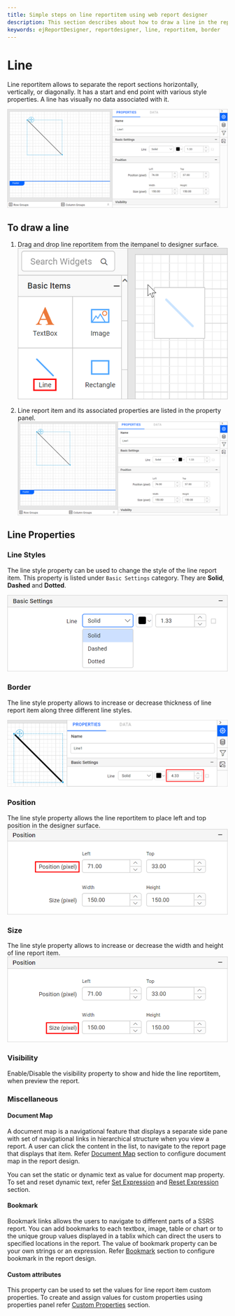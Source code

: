 ```yaml
---
title: Simple steps on line reportitem using web report designer
description: This section describes about how to draw a line in the report and its properties using the Bold Report Designer
keywords: ejReportDesigner, reportdesigner, line, reportitem, border
---
```


# Line

Line reportitem allows to separate the report sections  horizontally, vertically, or diagonally. It has a start and end point with various style properties. A line has visually no data associated with it.

![Line report item in design area](/static/assets/on-premise/images/report-designer/report-items/line/line-reportitem-designarea.png)

## To draw a line

1. Drag and drop line reportitem from the itempanel to designer surface.
![Drag and drop line report item in design area](/static/assets/on-premise/images/report-designer/report-items/line/drag-drop-line-reportitem.png)

2. Line report item and its associated properties are listed in the property panel.
![Line report item in design area](/static/assets/on-premise/images/report-designer/report-items/line/line-reportitem-designarea.png)

## Line Properties

### Line Styles

The line style property can be used to change the style of the line report item. This property is listed under `Basic Settings` category. They are **Solid**, **Dashed** and **Dotted**.

![Line reportitem different styles](/static/assets/on-premise/images/report-designer/report-items/line/line-style-types.png)

### Border

The line style property allows to increase or decrease thickness of line report item along three different line styles.

![Line reportitem border styles](/static/assets/on-premise/images/report-designer/report-items/line/line-reportitem-border.png)

### Position

The line style property allows the line reportitem to place left and top position in the designer surface.
![Line report item in postion change](/static/assets/on-premise/images/report-designer/report-items/line/line-reportitem-position.png)

### Size

The line style property allows to increase or decrease the width and height of line report item.
![Line report item in size change](/static/assets/on-premise/images/report-designer/report-items/line/line-reportitem-size.png)

### Visibility

Enable/Disable the visibility property to show and hide the line reportitem, when preview the report.

### Miscellaneous

#### Document Map

A document map is a navigational feature that displays a separate side pane with set of navigational links in hierarchical structure when you view a report. A user can click the content in the list, to navigate to the report page that displays that item. Refer [Document Map](./../../compose-report/document-map/) section to configure document map in the report design.

You can set the static or dynamic text as value for document map property. To set and reset dynamic text, refer [Set Expression](./../../compose-report/properties-panel/#set-expression) and [Reset Expression](./../../compose-report/properties-panel/#reset-expression) section.

#### Bookmark

Bookmark links allows the users to navigate to different parts of a SSRS report. You can add bookmarks to each textbox, image, table or chart or to the unique group values displayed in a tablix which can direct the users to specified locations in the report. The value of bookmark property can be your own strings or an expression. Refer [Bookmark](./../../compose-report/bookmark/) section to configure bookmark in the report design.

#### Custom attributes

This property can be used to set the values for line report item custom properties. To create and assign values for custom properties using properties panel refer [Custom Properties](./../../compose-report/common-properties/#custom-properties) section.